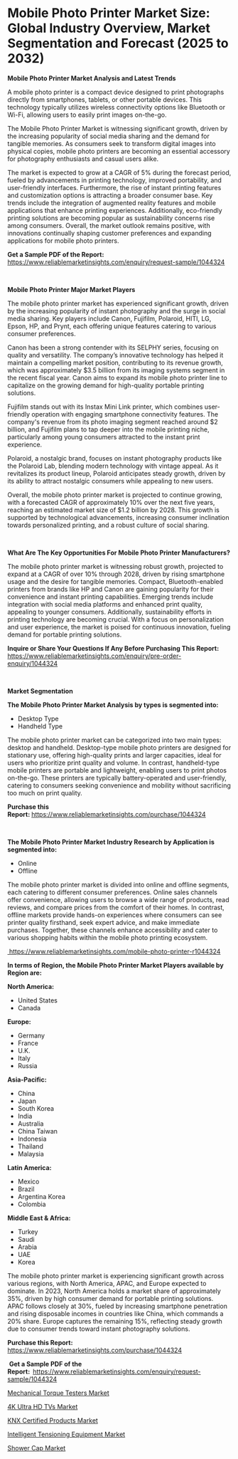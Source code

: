 <p><h1>Mobile Photo Printer Market Size: Global Industry Overview, Market Segmentation and Forecast (2025 to 2032)</h1></p><p><strong>Mobile Photo Printer Market Analysis and Latest Trends</strong></p>
<p><p>A mobile photo printer is a compact device designed to print photographs directly from smartphones, tablets, or other portable devices. This technology typically utilizes wireless connectivity options like Bluetooth or Wi-Fi, allowing users to easily print images on-the-go. </p><p>The Mobile Photo Printer Market is witnessing significant growth, driven by the increasing popularity of social media sharing and the demand for tangible memories. As consumers seek to transform digital images into physical copies, mobile photo printers are becoming an essential accessory for photography enthusiasts and casual users alike. </p><p>The market is expected to grow at a CAGR of 5% during the forecast period, fueled by advancements in printing technology, improved portability, and user-friendly interfaces. Furthermore, the rise of instant printing features and customization options is attracting a broader consumer base. Key trends include the integration of augmented reality features and mobile applications that enhance printing experiences. Additionally, eco-friendly printing solutions are becoming popular as sustainability concerns rise among consumers. Overall, the market outlook remains positive, with innovations continually shaping customer preferences and expanding applications for mobile photo printers.</p></p>
<p><strong>Get a Sample PDF of the Report:&nbsp;</strong> <a href="https://www.reliablemarketinsights.com/enquiry/request-sample/1044324?utm_campaign=2609&utm_medium=2&utm_source=Github&utm_content=ia&utm_term=04042025&utm_id=mobile-photo-printer">https://www.reliablemarketinsights.com/enquiry/request-sample/1044324</a></p>
<p>&nbsp;</p>
<p><strong>Mobile Photo Printer Major Market Players</strong></p>
<p><p>The mobile photo printer market has experienced significant growth, driven by the increasing popularity of instant photography and the surge in social media sharing. Key players include Canon, Fujifilm, Polaroid, HITI, LG, Epson, HP, and Prynt, each offering unique features catering to various consumer preferences.</p><p>Canon has been a strong contender with its SELPHY series, focusing on quality and versatility. The company’s innovative technology has helped it maintain a compelling market position, contributing to its revenue growth, which was approximately $3.5 billion from its imaging systems segment in the recent fiscal year. Canon aims to expand its mobile photo printer line to capitalize on the growing demand for high-quality portable printing solutions.</p><p>Fujifilm stands out with its Instax Mini Link printer, which combines user-friendly operation with engaging smartphone connectivity features. The company's revenue from its photo imaging segment reached around $2 billion, and Fujifilm plans to tap deeper into the mobile printing niche, particularly among young consumers attracted to the instant print experience.</p><p>Polaroid, a nostalgic brand, focuses on instant photography products like the Polaroid Lab, blending modern technology with vintage appeal. As it revitalizes its product lineup, Polaroid anticipates steady growth, driven by its ability to attract nostalgic consumers while appealing to new users.</p><p>Overall, the mobile photo printer market is projected to continue growing, with a forecasted CAGR of approximately 10% over the next five years, reaching an estimated market size of $1.2 billion by 2028. This growth is supported by technological advancements, increasing consumer inclination towards personalized printing, and a robust culture of social sharing.</p></p>
<p>&nbsp;</p>
<p><strong>What Are The Key Opportunities For Mobile Photo Printer Manufacturers?</strong></p>
<p><p>The mobile photo printer market is witnessing robust growth, projected to expand at a CAGR of over 10% through 2028, driven by rising smartphone usage and the desire for tangible memories. Compact, Bluetooth-enabled printers from brands like HP and Canon are gaining popularity for their convenience and instant printing capabilities. Emerging trends include integration with social media platforms and enhanced print quality, appealing to younger consumers. Additionally, sustainability efforts in printing technology are becoming crucial. With a focus on personalization and user experience, the market is poised for continuous innovation, fueling demand for portable printing solutions.</p></p>
<p><strong>Inquire or Share Your Questions If Any Before Purchasing This Report:</strong> <a href="https://www.reliablemarketinsights.com/enquiry/pre-order-enquiry/1044324?utm_campaign=2609&utm_medium=2&utm_source=Github&utm_content=ia&utm_term=04042025&utm_id=mobile-photo-printer">https://www.reliablemarketinsights.com/enquiry/pre-order-enquiry/1044324</a></p>
<p>&nbsp;</p>
<p><strong>Market Segmentation</strong></p>
<p><strong>The Mobile Photo Printer Market Analysis by types is segmented into:</strong></p>
<p><ul><li>Desktop Type</li><li>Handheld Type</li></ul></p>
<p><p>The mobile photo printer market can be categorized into two main types: desktop and handheld. Desktop-type mobile photo printers are designed for stationary use, offering high-quality prints and larger capacities, ideal for users who prioritize print quality and volume. In contrast, handheld-type mobile printers are portable and lightweight, enabling users to print photos on-the-go. These printers are typically battery-operated and user-friendly, catering to consumers seeking convenience and mobility without sacrificing too much on print quality.</p></p>
<p><strong>Purchase this Report:&nbsp;</strong><a href="https://www.reliablemarketinsights.com/purchase/1044324?utm_campaign=2609&utm_medium=2&utm_source=Github&utm_content=ia&utm_term=04042025&utm_id=mobile-photo-printer">https://www.reliablemarketinsights.com/purchase/1044324</a></p>
<p>&nbsp;</p>
<p><strong>The Mobile Photo Printer Market Industry Research by Application is segmented into:</strong></p>
<p><ul><li>Online</li><li>Offline</li></ul></p>
<p><p>The mobile photo printer market is divided into online and offline segments, each catering to different consumer preferences. Online sales channels offer convenience, allowing users to browse a wide range of products, read reviews, and compare prices from the comfort of their homes. In contrast, offline markets provide hands-on experiences where consumers can see printer quality firsthand, seek expert advice, and make immediate purchases. Together, these channels enhance accessibility and cater to various shopping habits within the mobile photo printing ecosystem.</p></p>
<p><a href="https://www.reliablemarketinsights.com/mobile-photo-printer-r1044324?utm_campaign=2609&utm_medium=2&utm_source=Github&utm_content=ia&utm_term=04042025&utm_id=mobile-photo-printer">&nbsp;https://www.reliablemarketinsights.com/mobile-photo-printer-r1044324</a></p>
<p><strong>In terms of Region, the Mobile Photo Printer Market Players available by Region are:</strong></p>
<p>
    <p> <strong> North America: </strong>
        <ul>
            <li>United States</li>
            <li>Canada</li>
        </ul>
        </p> 
    <p> <strong> Europe: </strong>
        <ul>
            <li>Germany</li>
            <li>France</li>
            <li>U.K.</li>
            <li>Italy</li>
            <li>Russia</li>
        </ul>
        </p> 
    <p> <strong> Asia-Pacific: </strong>
        <ul>
            <li>China</li>
            <li>Japan</li>
            <li>South Korea</li>
            <li>India</li>
            <li>Australia</li>
            <li>China Taiwan</li>
            <li>Indonesia</li>
            <li>Thailand</li>
            <li>Malaysia</li>
        </ul>
        </p> 
    <p> <strong> Latin America: </strong>
        <ul>
            <li>Mexico</li>
            <li>Brazil</li>
            <li>Argentina Korea</li>
            <li>Colombia</li>
        </ul>
        </p> 
    <p> <strong> Middle East & Africa: </strong>
        <ul>
            <li>Turkey</li>
            <li>Saudi</li>
            <li>Arabia</li>
            <li>UAE</li>
            <li>Korea</li>
        </ul>
    </p>
    </p>
<p><p>The mobile photo printer market is experiencing significant growth across various regions, with North America, APAC, and Europe expected to dominate. In 2023, North America holds a market share of approximately 35%, driven by high consumer demand for portable printing solutions. APAC follows closely at 30%, fueled by increasing smartphone penetration and rising disposable incomes in countries like China, which commands a 20% share. Europe captures the remaining 15%, reflecting steady growth due to consumer trends toward instant photography solutions.</p></p>
<p><strong>Purchase this Report: </strong><a href="https://www.reliablemarketinsights.com/purchase/1044324?utm_campaign=2609&utm_medium=2&utm_source=Github&utm_content=ia&utm_term=04042025&utm_id=mobile-photo-printer">https://www.reliablemarketinsights.com/purchase/1044324</a></p>
<p>&nbsp;<strong>Get a Sample PDF of the Report:&nbsp;&nbsp;</strong><a href="https://www.reliablemarketinsights.com/enquiry/request-sample/1044324?utm_campaign=2609&utm_medium=2&utm_source=Github&utm_content=ia&utm_term=04042025&utm_id=mobile-photo-printer">https://www.reliablemarketinsights.com/enquiry/request-sample/1044324</a></p>
<p><strong></strong></p>
<p><p><a href="https://www.linkedin.com/pulse/examining-future-mechanical-torque-testers-market-trend-analysis-8uyie?utm_campaign=2609&utm_medium=2&utm_source=Github&utm_content=ia&utm_term=04042025&utm_id=mobile-photo-printer">Mechanical Torque Testers Market</a></p><p><a href="https://github.com/yankimber90yankim/Market-Research-Report-List-1/blob/main/4k-ultra-hd-tvs-market.md?utm_campaign=2609&utm_medium=2&utm_source=Github&utm_content=ia&utm_term=04042025&utm_id=mobile-photo-printer">4K Ultra HD TVs Market</a></p><p><a href="https://www.linkedin.com/pulse/accelerated-growth-knx-certified-products-market-wwuue?utm_campaign=2609&utm_medium=2&utm_source=Github&utm_content=ia&utm_term=04042025&utm_id=mobile-photo-printer">KNX Certified Products Market</a></p><p><a href="https://www.linkedin.com/pulse/whats-next-intelligent-tensioning-equipment-market-look-89-cagr-hn0be?utm_campaign=2609&utm_medium=2&utm_source=Github&utm_content=ia&utm_term=04042025&utm_id=mobile-photo-printer">Intelligent Tensioning Equipment Market</a></p><p><a href="https://github.com/lisaeichler20775/Market-Research-Report-List-1/blob/main/shower-cap-market.md?utm_campaign=2609&utm_medium=2&utm_source=Github&utm_content=ia&utm_term=04042025&utm_id=mobile-photo-printer">Shower Cap Market</a></p></p>